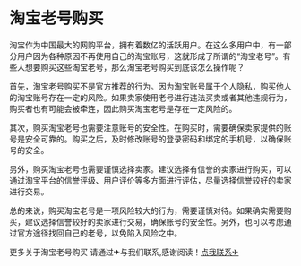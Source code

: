 # 淘宝老号购买

淘宝作为中国最大的网购平台，拥有着数亿的活跃用户。在这么多用户中，有一部分用户因为各种原因不再使用自己的淘宝账号，这就形成了所谓的“淘宝老号”。有些人想要购买这些淘宝老号，那么淘宝老号购买到底该怎么操作呢？

首先，淘宝老号购买不是官方推荐的行为。因为淘宝账号属于个人隐私，购买他人的淘宝账号存在一定的风险。如果卖家使用老号进行违法买卖或者其他违规行为，购买者也有可能会被牵连，因此购买淘宝老号是存在一定风险的。

其次，购买淘宝老号也需要注意账号的安全性。在购买时，需要确保卖家提供的账号是安全可靠的。购买之后，及时修改账号的登录密码和绑定的手机号，以确保账号的安全。

另外，购买淘宝老号也需要谨慎选择卖家。建议选择有信誉的卖家进行购买，可以通过淘宝平台的信誉评级、用户评价等多方面进行评估，尽量选择信誉较好的卖家进行交易。

总的来说，购买淘宝老号是一项风险较大的行为，需要谨慎对待。如果确实需要购买，建议选择信誉较好的卖家进行交易，确保账号的安全性。另外，也可以考虑通过官方途径找回自己的老号，以免陷入风险之中。

更多关于淘宝老号购买 请通过✈与我们联系,感谢阅读！[点我联系✈](https://help.G208.com)
